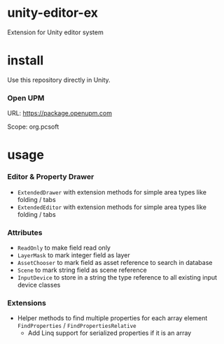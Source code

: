 # unity-editor-ex
Extension for Unity editor system

# install
Use this repository directly in Unity.

### Open UPM
URL: https://package.openupm.com

Scope: org.pcsoft

# usage

### Editor & Property Drawer
* `ExtendedDrawer` with extension methods for simple area types like folding / tabs
* `ExtendedEditor` with extension methods for simple area types like folding / tabs

### Attributes
* `ReadOnly` to make field read only
* `LayerMask` to mark integer field as layer
* `AssetChooser` to mark field as asset reference to search in database
* `Scene` to mark string field as scene reference
* `InputDevice` to store in a string the type reference to all existing input device classes

### Extensions
* Helper methods to find multiple properties for each array element `FindProperties` / `FindPropertiesRelative`
  * Add Linq support for serialized properties if it is an array
